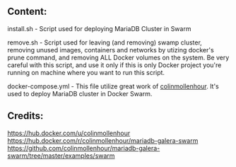 ## Content:

install.sh - Script used for deploying MariaDB Cluster in Swarm

remove.sh - Script used for leaving (and removing) swamp cluster, removing unused images, containers and networks by utizing docker's prune command, and removing ALL Docker volumes on the system. Be very careful with this script, and use it only if this is only Docker project you're running on machine where you want to run this script.

docker-compose.yml - This file utilize great work of [colinmollenhour](https://hub.docker.com/u/colinmollenhour). It's used to deploy MariaDB cluster in Docker Swarm.

## Credits:
https://hub.docker.com/u/colinmollenhour
https://hub.docker.com/r/colinmollenhour/mariadb-galera-swarm
https://github.com/colinmollenhour/mariadb-galera-swarm/tree/master/examples/swarm